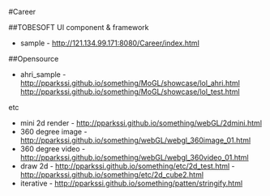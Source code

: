 #Career

##TOBESOFT UI component & framework
- sample - http://121.134.99.171:8080/Career/index.html

##Opensource
- ahri_sample - http://pparkssi.github.io/something/MoGL/showcase/lol_ahri.html
                http://pparkssi.github.io/something/MoGL/showcase/lol_test.html

etc
- mini 2d render - http://pparkssi.github.io/something/webGL/2dmini.html
- 360 degree image - http://pparkssi.github.io/something/webGL/webgl_360image_01.html
- 360 degree video - http://pparkssi.github.io/something/webGL/webgl_360video_01.html
- draw 2d - http://pparkssi.github.io/something/etc/2d_test.html
           - http://pparkssi.github.io/something/etc/2d_cube2.html
- iterative - http://pparkssi.github.io/something/patten/stringify.html
